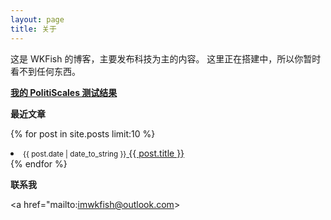 ```yaml
---
layout: page
title: 关于
---
```

这是 WKFish 的博客，主要发布科技为主的内容。
这里正在搭建中，所以你暂时看不到任何东西。


[**我的 PolitiScales 测试结果**](https://politiscales.party/results?bTA9NTcmbTE9MjEmajE9MjkmajA9MzMmcDA9NTAmcDE9NSZjMD01NSZmZW1pPTM4JmMxPTUmczE9MzMmczA9MzMmYjE9MTcmYjA9NjImZTA9MzEmZTE9MzYmdDE9MjQmdDA9Mjk=)

**最近文章**

{% for post in site.posts limit:10 %}
<li class="post-list-in-index">
<small class="post-list-date-in-index">{{ post.date | date_to_string }}</small><a  href="{{ site.url }}{{ post.url }}" title="{{ post.title }}"> {{ post.title }}</a>
</li>
{% endfor %}

**联系我**

  <a href="mailto:imwkfish@outlook.com>
    <i class="fa-solid fa-envelope"></i>
  </a>
  <a href="https://github.com/WKFish">
    <i class="fa-brands fa-github"></i>
  </a>
  <a href="https://keybase.io/wkfish">
    <i class="fa-brands fa-keybase"></i>
  </a>
  <a href="https://space.bilibili.com/15583933">
    <i class="fa-brands fa-bilibili"></i>
  <br/>
